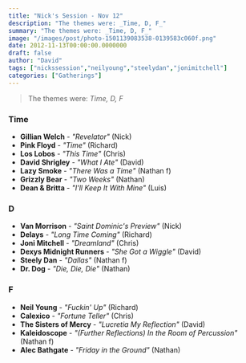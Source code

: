 ```yaml
---
title: "Nick's Session - Nov 12"
description: "The themes were: _Time, D, F_"
summary: "The themes were: _Time, D, F_"
image: "/images/post/photo-1501139083538-0139583c060f.png"
date: 2012-11-13T00:00:00.0000000
draft: false
author: "David"
tags: ["nickssession","neilyoung","steelydan","jonimitchell"]
categories: ["Gatherings"]
---
```

> The themes were: _Time, D, F_
### Time
- **Gillian Welch** - _"Revelator"_ (Nick)
- **Pink Floyd** - _"Time"_ (Richard)
- **Los Lobos** - _"This Time"_ (Chris)
- **David Shrigley** - _"What I Ate"_ (David)
- **Lazy Smoke** - _"There Was a Time"_ (Nathan f)
- **Grizzly Bear** - _"Two Weeks"_ (Nathan)
- **Dean & Britta** - _"I'll Keep It With Mine"_ (Luis)
### D
- **Van Morrison** - _"Saint Dominic's Preview"_ (Nick)
- **Delays** - _"Long Time Coming"_ (Richard)
- **Joni Mitchell** - _"Dreamland"_ (Chris)
- **Dexys Midnight Runners** - _"She Got a Wiggle"_ (David)
- **Steely Dan** - _"Dallas"_ (Nathan f)
- **Dr. Dog** - _"Die, Die, Die"_ (Nathan)
### F
- **Neil Young** - _"Fuckin' Up"_ (Richard)
- **Calexico** - _"Fortune Teller"_ (Chris)
- **The Sisters of Mercy** - _"Lucretia My Reflection"_ (David)
- **Kaleidoscope** - _"(Further Reflections) In the Room of Percussion"_ (Nathan f)
- **Alec Bathgate** - _"Friday in the Ground"_ (Nathan)
